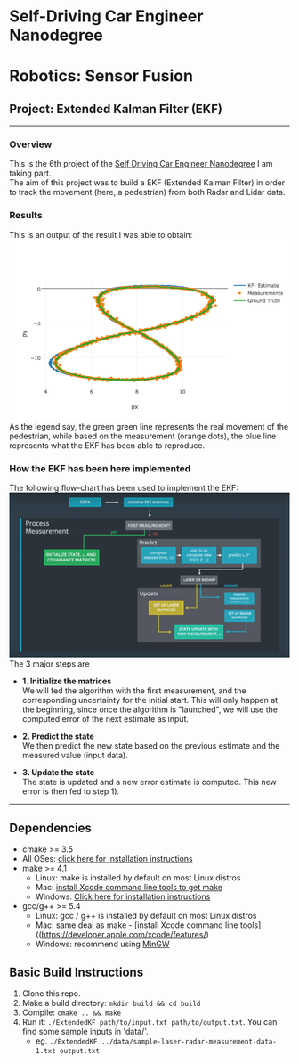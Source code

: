 # Self-Driving Car Engineer Nanodegree
# Robotics: Sensor Fusion
## Project: Extended Kalman Filter (EKF)

---

### Overview
This is the 6th project of the <a href="https://www.udacity.com/course/self-driving-car-engineer-nanodegree--nd013">Self Driving Car Engineer Nanodegree</a> I am taking part. <br>
The aim of this project was to build a EKF (Extended Kalman Filter) in order to track the movement (here, a pedestrian) from both Radar and Lidar data.

### Results
This is an output of the result I was able to obtain: 
![ekf_flow_chart](./readme_imgs/newplot.png)
As the legend say, the green green line represents the real movement of the pedestrian, while based on the measurement (orange dots), the blue line represents what the EKF has been able to reproduce. 

### How the EKF has been here implemented
The following flow-chart has been used to implement the EKF:
![ekf_flow_chart](./readme_imgs/ekf_flow_chart.png)
The 3 major steps are <br>
  * <b>1. Initialize the matrices</b> <br>
  We will fed the algorithm with the first measurement, and the corresponding uncertainty for the initial start. This will only happen at the beginning, since once the algorithm is "launched", we will use the computed error of the next estimate as input. 


  * <b>2. Predict the state</b> <br>
  We then predict the new state based on the previous estimate and the measured value (input data).


  * <b>3. Update the state</b> <br>
  The state is updated and a new error estimate is computed. This new error is then fed to step 1). 

---

## Dependencies

* cmake >= 3.5
 * All OSes: [click here for installation instructions](https://cmake.org/install/)
* make >= 4.1
  * Linux: make is installed by default on most Linux distros
  * Mac: [install Xcode command line tools to get make](https://developer.apple.com/xcode/features/)
  * Windows: [Click here for installation instructions](http://gnuwin32.sourceforge.net/packages/make.htm)
* gcc/g++ >= 5.4
  * Linux: gcc / g++ is installed by default on most Linux distros
  * Mac: same deal as make - [install Xcode command line tools]((https://developer.apple.com/xcode/features/)
  * Windows: recommend using [MinGW](http://www.mingw.org/)

## Basic Build Instructions

1. Clone this repo.
2. Make a build directory: `mkdir build && cd build`
3. Compile: `cmake .. && make`
4. Run it: `./ExtendedKF path/to/input.txt path/to/output.txt`. You can find
   some sample inputs in 'data/'.
    - eg. `./ExtendedKF ../data/sample-laser-radar-measurement-data-1.txt output.txt`
